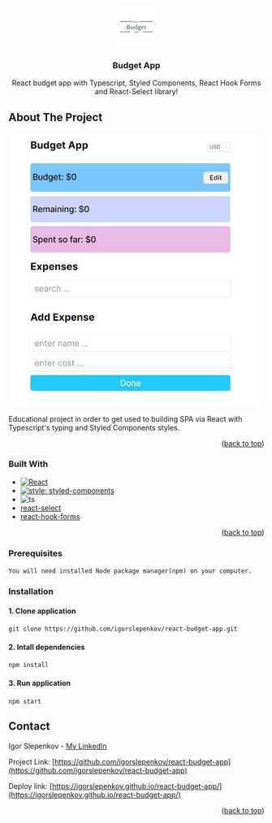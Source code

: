 <div id="top"></div>

<!-- PROJECT LOGO -->
<br />
<div align="center">
  <a href="https://github.com/igorslepenkov/react-budget-app">
    <img src="src/assets/logo.png" alt="Logo" width="80" height="80">
  </a>

  <h3 align="center">Budget App</h3>

  <p align="center">
    React budget app with Typescript, Styled Components, React Hook Forms and React-Select library!
  </p>
</div>

<!-- ABOUT THE PROJECT -->

## About The Project

![React tips screenshot](src/assets/screenshot.png)

Educational project in order to get used to building SPA via React with Typescript's typing and Styled Components styles.

<p align="right">(<a href="#top">back to top</a>)</p>

### Built With

- [![React][react.js]][react-url]
- [![style: styled-components](https://img.shields.io/badge/style-%F0%9F%92%85%20styled--components-orange.svg?colorB=daa357&colorA=db748e)](https://github.com/styled-components/styled-components)
- ![ts](https://badgen.net/badge/-/TypeScript/blue?icon=typescript&label)
- [react-select](https://github.com/JedWatson/react-select)
- [react-hook-forms](https://react-hook-form.com/)

<p align="right">(<a href="#top">back to top</a>)</p>

### Prerequisites

```
You will need installed Node package manager(npm) on your computer.
```

### Installation

#### 1. Clone application

```
git clone https://github.com/igorslepenkov/react-budget-app.git
```

#### 2. Intall dependencies

```
npm install
```

#### 3. Run application

```
npm start
```

## Contact

Igor Slepenkov - [My LinkedIn](https://www.linkedin.com/in/%D0%B8%D0%B3%D0%BE%D1%80%D1%8C-%D1%81%D0%BB%D0%B5%D0%BF%D0%B5%D0%BD%D0%BA%D0%BE%D0%B2-b17704198)

Project Link: [https://github.com/igorslepenkov/react-budget-app](https://github.com/igorslepenkov/react-budget-app)

Deploy link: [https://igorslepenkov.github.io/react-budget-app/](https://igorslepenkov.github.io/react-budget-app/)

<p align="right">(<a href="#top">back to top</a>)</p>

<!-- MARKDOWN LINKS & IMAGES -->
<!-- https://www.markdownguide.org/basic-syntax/#reference-style-links -->

[react.js]: https://img.shields.io/badge/React-20232A?style=for-the-badge&logo=react&logoColor=61DAFB
[react-url]: https://reactjs.org/
